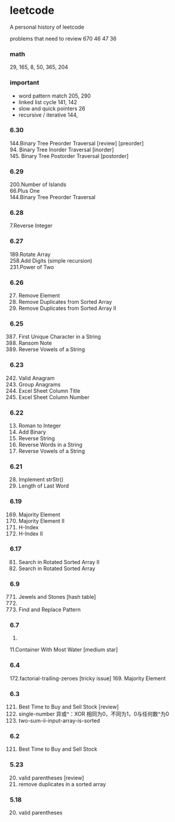 # leetcode
A personal history of leetcode     

problems that need to review
670 46 47 36

### math
29, 165, 8, 50, 365, 204
### important
* word pattern match 205, 290
* linked list cycle 141, 142
* slow and quick pointers 26
* recursive / iterative 144,

### 6.30
144.Binary Tree Preorder Traversal  [review] [preorder]     
94. Binary Tree Inorder Traversal   [inorder]      
145. Binary Tree Postorder Traversal [postorder]     

### 6.29
200.Number of Islands      
66.Plus One       
144.Binary Tree Preorder Traversal       


### 6.28
7.Reverse Integer

### 6.27 
189.Rotate Array    
258.Add Digits (simple recursion)      
231.Power of Two     


### 6.26
27. Remove Element
26. Remove Duplicates from Sorted Array
80. Remove Duplicates from Sorted Array II

### 6.25
387. First Unique Character in a String
383. Ransom Note
345. Reverse Vowels of a String

### 6.23
242. Valid Anagram
49. Group Anagrams
168. Excel Sheet Column Title
171. Excel Sheet Column Number

### 6.22
13. Roman to Integer
67. Add Binary
344. Reverse String
151. Reverse Words in a String
345. Reverse Vowels of a String

### 6.21
28. Implement strStr()
58. Length of Last Word

### 6.19
169.	Majority Element
229.	Majority Element II
274.	H-Index
275. H-Index II

### 6.17
81. Search in Rotated Sorted Array II
33. Search in Rotated Sorted Array

### 6.9
771. Jewels and Stones [hash table]
3.
890. Find and Replace Pattern

### 6.7
1. 
11.Container With Most Water [medium star]

### 6.4
172.factorial-trailing-zeroes [tricky issue]
169. Majority Element

### 6.3
121. Best Time to Buy and Sell Stock [review]
136. single-number 异或^：XOR 相同为0，不同为1，0与任何数^为0
167. two-sum-ii-input-array-is-sorted

### 6.2
121. Best Time to Buy and Sell Stock

### 5.23
20. valid parentheses [review]
26. remove duplicates in a sorted array

### 5.18
20. valid parentheses
